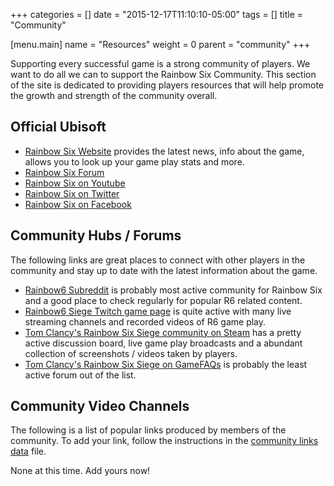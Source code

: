 +++
categories = []
date = "2015-12-17T11:10:10-05:00"
tags = []
title = "Community"

[menu.main]
  name = "Resources"
  weight = 0
  parent = "community"
+++

Supporting every successful game is a strong community of players. We want to do all we can to support the Rainbow Six Community. This section of the site is dedicated to providing players resources that will help promote the growth and strength of the community overall.

## Official Ubisoft

* [Rainbow Six Website](http://rainbow6.com) provides the latest news, info about the game, allows you to look up your game play stats and more.
* [Rainbow Six Forum](http://forums.ubi.com/forumdisplay.php/717-General-Discussion)
* [Rainbow Six on Youtube](https://www.youtube.com/channel/UCkJNnKNtS0oekQXyYMNUo9A)
* [Rainbow Six on Twitter](https://twitter.com/Rainbow6Game)
* [Rainbow Six on Facebook](https://www.facebook.com/pages/Tom-Clancys-Rainbow-Six-Siege/1493307310933042)

## Community Hubs / Forums

The following links are great places to connect with other players in the community and stay up to date with the latest information about the game.

* [Rainbow6 Subreddit](http://reddit.com/r/Rainbow6) is probably most active community for Rainbow Six and a good place to check regularly for popular R6 related content.
* [Rainbow6 Siege Twitch game page](http://www.twitch.tv/directory/game/Tom%20Clancy's%20Rainbow%20Six%3A%20Siege) is quite active with many live streaming channels and recorded videos of R6 game play.
* [Tom Clancy's Rainbow Six Siege community on Steam](https://steamcommunity.com/app/359550) has a pretty active discussion board, live game play broadcasts and a abundant collection of screenshots / videos taken by players.
* [Tom Clancy's Rainbow Six Siege on GameFAQs](http://www.gamefaqs.com/ps4/805553-tom-clancys-rainbow-six-siege) is probably the least active forum out of the list.

## Community Video Channels

The following is a list of popular links produced by members of the community. To add your link, follow the instructions in the [community links data](https://github.com/christophermancini/rainbow-six-bootcamp/tree/master/data/community/links.toml) file.

None at this time. Add yours now!
